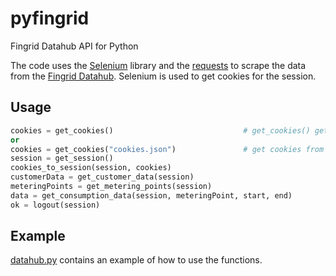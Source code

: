 ﻿# pyfingrid
Fingrid Datahub API for Python

The code uses the [Selenium](https://selenium-python.readthedocs.io/) library and the [requests](https://pypi.org/project/requests/) to scrape the data from the [Fingrid Datahub](https://data.fingrid.fi/). Selenium is used to get cookies for the session.

## Usage

```python
cookies = get_cookies()                             # get_cookies() gets cookies with Selenium
or 
cookies = get_cookies("cookies.json")               # get cookies from a file
session = get_session()
cookies_to_session(session, cookies)
customerData = get_customer_data(session)
meteringPoints = get_metering_points(session)
data = get_consumption_data(session, meteringPoint, start, end)
ok = logout(session)
```

## Example

[datahub.py](./datahub.py) contains an example of how to use the functions.